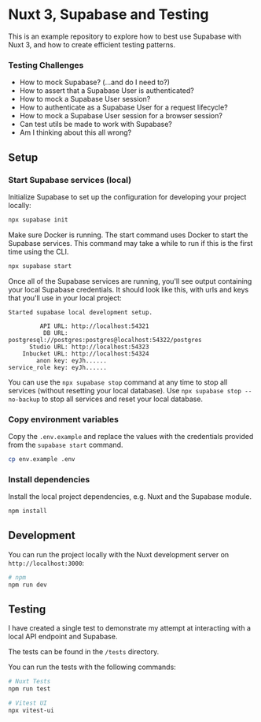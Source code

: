 # Nuxt 3, Supabase and Testing

This is an example repository to explore how to best use Supabase with Nuxt 3, and how to create efficient testing patterns.

### Testing Challenges

- How to mock Supabase? (...and do I need to?)
- How to assert that a Supabase User is authenticated?
- How to mock a Supabase User session?
- How to authenticate as a Supabase User for a request lifecycle?
- How to mock a Supabase User session for a browser session?
- Can test utils be made to work with Supabase?
- Am I thinking about this all wrong?

## Setup

### Start Supabase services (local)

Initialize Supabase to set up the configuration for developing your project locally:

```bash
npx supabase init
```

Make sure Docker is running. The start command uses Docker to start the Supabase services.
This command may take a while to run if this is the first time using the CLI.

```bash
npx supabase start
```

Once all of the Supabase services are running, you'll see output containing your local Supabase credentials. It should look like this, with urls and keys that you'll use in your local project:

```
Started supabase local development setup.

         API URL: http://localhost:54321
          DB URL: postgresql://postgres:postgres@localhost:54322/postgres
      Studio URL: http://localhost:54323
    Inbucket URL: http://localhost:54324
        anon key: eyJh......
service_role key: eyJh......
```

You can use the `npx supabase stop` command at any time to stop all services (without resetting your local database). Use `npx supabase stop --no-backup` to stop all services and reset your local database.

### Copy environment variables

Copy the `.env.example` and replace the values with the credentials provided from the `supabase start` command.

```bash
cp env.example .env
```

### Install dependencies

Install the local project dependencies, e.g. Nuxt and the Supabase module.

```bash
npm install
```

## Development

You can run the project locally with the Nuxt development server on `http://localhost:3000`:

```bash
# npm
npm run dev
```

## Testing

I have created a single test to demonstrate my attempt at interacting with a local API endpoint and Supabase.

The tests can be found in the `/tests` directory.

You can run the tests with the following commands:

```bash
# Nuxt Tests
npm run test

# Vitest UI
npx vitest-ui
```
